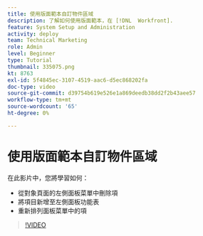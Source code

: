 ```yaml
---
title: 使用版面範本自訂物件區域
description: 了解如何使用版面範本，在 [!DNL  Workfront].
feature: System Setup and Administration
activity: deploy
team: Technical Marketing
role: Admin
level: Beginner
type: Tutorial
thumbnail: 335075.png
kt: 8763
exl-id: 5f4845ec-3107-4519-aac6-d5ec868202fa
doc-type: video
source-git-commit: d39754b619e526e1a869deedb38dd2f2b43aee57
workflow-type: tm+mt
source-wordcount: '65'
ht-degree: 0%

---
```


# 使用版面範本自訂物件區域

在此影片中，您將學習如何：

* 從對象頁面的左側面板菜單中刪除項
* 將項目新增至左側面板功能表
* 重新排列面板菜單中的項

>[!VIDEO](https://video.tv.adobe.com/v/335075/?quality=12)
